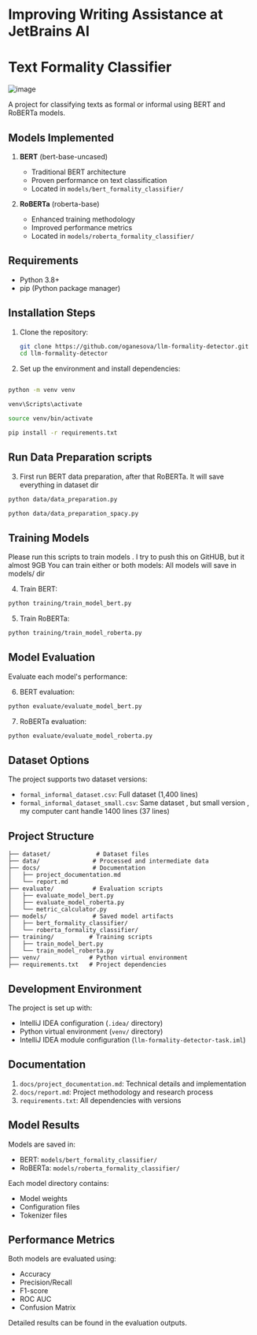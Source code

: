 # Improving Writing Assistance at JetBrains AI
# Text Formality Classifier

![image](https://github.com/user-attachments/assets/ec54e89a-90a6-4b98-a3ba-5547b1eec939)

A project for classifying texts as formal or informal using BERT and RoBERTa models.

## Models Implemented

1. **BERT** (bert-base-uncased)
   - Traditional BERT architecture
   - Proven performance on text classification
   - Located in `models/bert_formality_classifier/`

2. **RoBERTa** (roberta-base)
   - Enhanced training methodology
   - Improved performance metrics
   - Located in `models/roberta_formality_classifier/`

## Requirements

- Python 3.8+
- pip (Python package manager)

## Installation Steps

1. Clone the repository:
   ```bash
   git clone https://github.com/oganesova/llm-formality-detector.git
   cd llm-formality-detector
   ```

2. Set up the environment and install dependencies:
```bash

python -m venv venv

venv\Scripts\activate

source venv/bin/activate

pip install -r requirements.txt
```
## Run Data Preparation scripts
3. First run BERT data preparation, after that RoBERTa. It will save everything in dataset dir 

```bash
python data/data_preparation.py

python data/data_preparation_spacy.py
```

## Training Models
Please run this scripts to train models . I try to push this on GitHUB, but it almost 9GB
You can train either or both models:
All models will save in models/ dir 

4. Train BERT:

```bash
python training/train_model_bert.py
```

5. Train RoBERTa:

```bash
python training/train_model_roberta.py
```

## Model Evaluation

Evaluate each model's performance:

6. BERT evaluation:

```bash
python evaluate/evaluate_model_bert.py
```

7. RoBERTa evaluation:

```bash
python evaluate/evaluate_model_roberta.py
```


## Dataset Options

The project supports two dataset versions:
- `formal_informal_dataset.csv`: Full dataset (1,400 lines)
- `formal_informal_dataset_small.csv`: Same dataset , but small version , my computer cant handle 1400 lines (37 lines)


## Project Structure

```
├── dataset/             # Dataset files
├── data/               # Processed and intermediate data
├── docs/               # Documentation
│   ├── project_documentation.md
│   └── report.md
├── evaluate/           # Evaluation scripts
│   ├── evaluate_model_bert.py
│   ├── evaluate_model_roberta.py
│   └── metric_calculator.py
├── models/             # Saved model artifacts
│   ├── bert_formality_classifier/
│   └── roberta_formality_classifier/
├── training/          # Training scripts
│   ├── train_model_bert.py
│   └── train_model_roberta.py
├── venv/              # Python virtual environment
├── requirements.txt   # Project dependencies
```

## Development Environment

The project is set up with:
- IntelliJ IDEA configuration (`.idea/` directory)
- Python virtual environment (`venv/` directory)
- IntelliJ IDEA module configuration (`llm-formality-detector-task.iml`)

## Documentation

1. `docs/project_documentation.md`: Technical details and implementation
2. `docs/report.md`: Project methodology and research process
3. `requirements.txt`: All dependencies with versions

## Model Results

Models are saved in:
- BERT: `models/bert_formality_classifier/`
- RoBERTa: `models/roberta_formality_classifier/`

Each model directory contains:
- Model weights
- Configuration files
- Tokenizer files

## Performance Metrics

Both models are evaluated using:
- Accuracy
- Precision/Recall
- F1-score
- ROC AUC
- Confusion Matrix

Detailed results can be found in the evaluation outputs. 
